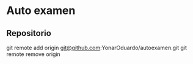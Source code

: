 # Auto examen

## Repositorio
git remote add origin git@github.com:YonarOduardo/autoexamen.git
git remote remove origin
